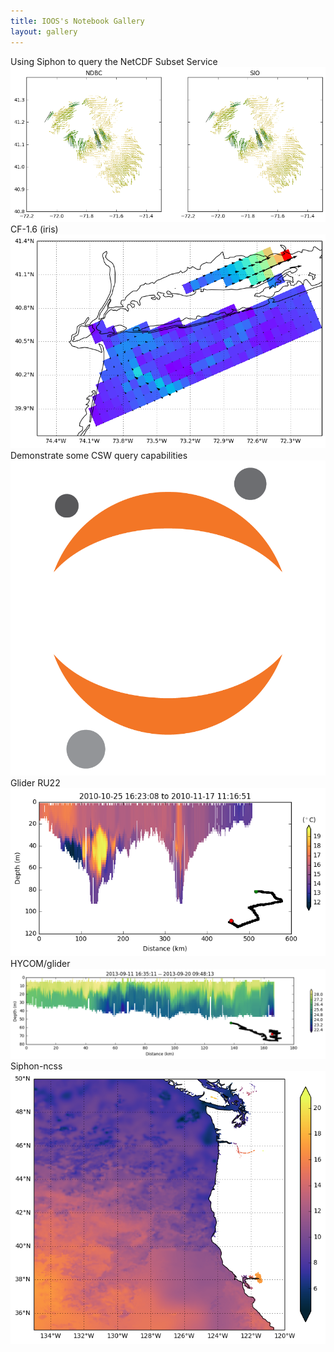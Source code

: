 ```yaml
---
title: IOOS's Notebook Gallery
layout: gallery
---
```


<div id="gallery">
<div><figcaption>Using Siphon to query the NetCDF Subset Service</figcaption><a href="{{ site.url }}{{ site.baseurl }}/notebooks/SIPHON_NCSS_HFR_DataAccess"><img src="images/SIPHON_NCSS_HFR_DataAccess.png"></a></div>
<div><figcaption>CF-1.6 (iris)</figcaption><a href="{{ site.url }}{{ site.baseurl }}/notebooks/conventions"><img src="images/conventions.png"></a></div>
<div><figcaption>Demonstrate some CSW query capabilities</figcaption><a href="{{ site.url }}{{ site.baseurl }}/notebooks/csw_search_example"><img src="images/placeholder.png"></a></div>
<div><figcaption>Glider RU22</figcaption><a href="{{ site.url }}{{ site.baseurl }}/notebooks/glider_data_example"><img src="images/glider_data_example.png"></a></div>
<div><figcaption>HYCOM/glider</figcaption><a href="{{ site.url }}{{ site.baseurl }}/notebooks/glider_hycom_iris"><img src="images/glider_hycom_iris.png"></a></div>
<div><figcaption>Siphon-ncss</figcaption><a href="{{ site.url }}{{ site.baseurl }}/notebooks/siphon-ncss"><img src="images/siphon-ncss.png"></a></div>
</div>
